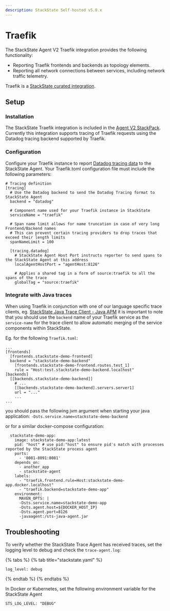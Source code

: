 ```yaml
---
description: StackState Self-hosted v5.0.x
---
```


# Traefik

The StackState Agent V2 Traefik integration provides the following functionality:

* Reporting Traefik frontends and backends as topology elements.   
* Reporting all network connections between services, including network traffic telemetry.

Traefik is a [StackState curated integration](/stackpacks/integrations/about_integrations.md#stackstate-curated-integrations).

## Setup

### Installation

The StackState Traefik integration is included in the [Agent V2 StackPack](agent.md). Currently this integration supports tracing of Traefik requests using the Datadog tracing backend supported by Traefik.

### Configuration

Configure your Traefik instance to report [Datadog tracing data](https://doc.traefik.io/traefik/observability/tracing/datadog/) to the StackState Agent. Your Traefik.toml configuration file must include the following parameters:

```text
# Tracing definition
[tracing]
  # Use the Datadog backend to send the Datadog Tracing format to StackState Agent
  backend = "datadog"

  # Component name used for your Traefik instance in StackState
  serviceName = "traefik"

  # Span name limit allows for name truncation in case of very long Frontend/Backend names
  # This can prevent certain tracing providers to drop traces that exceed their length limits
  spanNameLimit = 100

  [tracing.datadog]
    # StackState Agent Host Port instructs reporter to send spans to the StackState Agent at this address
    localAgentHostPort = "agentHost:8126"

    # Applies a shared tag in a form of source:traefik to all the spans of the trace
    globalTag = "source:traefik"
```

### Integrate with Java traces

When using Traefik in conjunction with one of our language specific trace clients, eg. [StackState Java Trace Client - Java APM](java-apm.md) it is important to note that you should use the `backend` name of your Traefik service as the `service-name` for the trace client to allow automatic merging of the service components within StackState.

Eg. for the following `Traefik.toml`:

```text
...
[frontends]
  [frontends.stackstate-demo-frontend]
  backend = "stackstate-demo-backend"
    [frontends.stackstate-demo-frontend.routes.test_1]
    rule = "Host:test.stackstate-demo-backend.localhost"
[backends]
  [[backends.stackstate-demo-backend]]
    # ...
    [[backends.stackstate-demo-backend].servers.server1]
    url = "..."
    ...
...
```

you should pass the following jvm argument when starting your java application: `-Dsts.service.name=stackstate-demo-backend`

or for a similar docker-compose configuration:

```text
  stackstate-demo-app:
    image: stackstate-demo-app:latest
    pid: "host" # use pid:"host" to ensure pid's match with processes reported by the StackState process agent
    ports:
      - '8081-8091:8081'
    depends_on:
      - another_app
      - stackstate-agent
    labels:
      - "traefik.frontend.rule=Host:stackstate-demo-app.docker.localhost"
      - "traefik.backend=stackstate-demo-app"
    environment:
      MAVEN_OPTS: |
      -Dsts.service.name=stackstate-demo-app
      -Dsts.agent.host=${DOCKER_HOST_IP}
      -Dsts.agent.port=8126
      -javaagent:/sts-java-agent.jar
```

## Troubleshooting

To verify whether the StackState Trace Agent has received traces, set the logging level to debug and check the `trace-agent.log`:

{% tabs %}
{% tab title="stackstate.yaml" %}
```text
log_level: debug
```
{% endtab %}
{% endtabs %}

In Docker or Kubernetes, set the following environment variable for the StackState Agent

```text
STS_LOG_LEVEL: "DEBUG"
```

